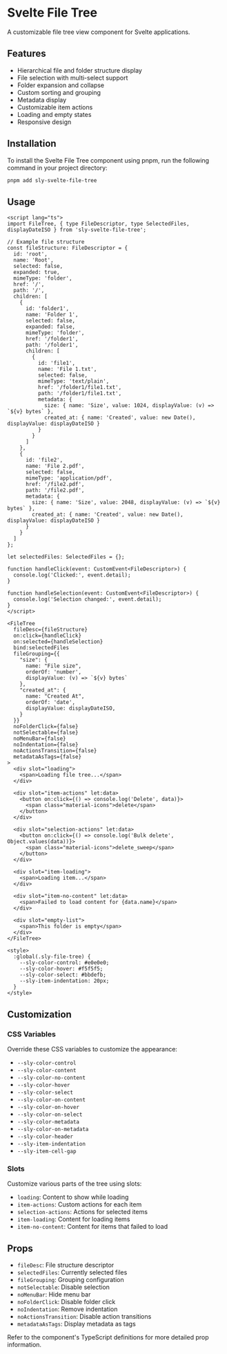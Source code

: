 # Svelte File Tree

A customizable file tree view component for Svelte applications.

## Features

- Hierarchical file and folder structure display
- File selection with multi-select support
- Folder expansion and collapse
- Custom sorting and grouping
- Metadata display
- Customizable item actions
- Loading and empty states
- Responsive design


## Installation

To install the Svelte File Tree component using pnpm, run the following command in your project directory:

```bash
pnpm add sly-svelte-file-tree
```

## Usage

```svelte
<script lang="ts">
import FileTree, { type FileDescriptor, type SelectedFiles, displayDateISO } from 'sly-svelte-file-tree';

// Example file structure
const fileStructure: FileDescriptor = {
  id: 'root',
  name: 'Root',
  selected: false,
  expanded: true,
  mimeType: 'folder',
  href: '/',
  path: '/',
  children: [
    {
      id: 'folder1',
      name: 'Folder 1',
      selected: false,
      expanded: false,
      mimeType: 'folder',
      href: '/folder1',
      path: '/folder1',
      children: [
        {
          id: 'file1',
          name: 'File 1.txt',
          selected: false,
          mimeType: 'text/plain',
          href: '/folder1/file1.txt',
          path: '/folder1/file1.txt',
          metadata: {
            size: { name: 'Size', value: 1024, displayValue: (v) => `${v} bytes` },
            created_at: { name: 'Created', value: new Date(), displayValue: displayDateISO }
          }
        }
      ]
    },
    {
      id: 'file2',
      name: 'File 2.pdf',
      selected: false,
      mimeType: 'application/pdf',
      href: '/file2.pdf',
      path: '/file2.pdf',
      metadata: {
        size: { name: 'Size', value: 2048, displayValue: (v) => `${v} bytes` },
        created_at: { name: 'Created', value: new Date(), displayValue: displayDateISO }
      }
    }
  ]
};

let selectedFiles: SelectedFiles = {};

function handleClick(event: CustomEvent<FileDescriptor>) {
  console.log('Clicked:', event.detail);
}

function handleSelection(event: CustomEvent<FileDescriptor>) {
  console.log('Selection changed:', event.detail);
}
</script>

<FileTree
  fileDesc={fileStructure}
  on:click={handleClick}
  on:selected={handleSelection}
  bind:selectedFiles
  fileGrouping={{
    "size": {
      name: "File size",
      orderOf: 'number',
      displayValue: (v) => `${v} bytes`
    },
    "created_at": {
      name: "Created At",
      orderOf: 'date',
      displayValue: displayDateISO,
    }
  }}
  noFolderClick={false}
  notSelectable={false}
  noMenuBar={false}
  noIndentation={false}
  noActionsTransition={false}
  metadataAsTags={false}
>
  <div slot="loading">
    <span>Loading file tree...</span>
  </div>

  <div slot="item-actions" let:data>
    <button on:click={() => console.log('Delete', data)}>
      <span class="material-icons">delete</span>
    </button>
  </div>

  <div slot="selection-actions" let:data>
    <button on:click={() => console.log('Bulk delete', Object.values(data))}>
      <span class="material-icons">delete_sweep</span>
    </button>
  </div>

  <div slot="item-loading">
    <span>Loading item...</span>
  </div>

  <div slot="item-no-content" let:data>
    <span>Failed to load content for {data.name}</span>
  </div>

  <div slot="empty-list">
    <span>This folder is empty</span>
  </div>
</FileTree>

<style>
  :global(.sly-file-tree) {
    --sly-color-control: #e0e0e0;
    --sly-color-hover: #f5f5f5;
    --sly-color-select: #bbdefb;
    --sly-item-indentation: 20px;
  }
</style>
```

## Customization

### CSS Variables

Override these CSS variables to customize the appearance:

- `--sly-color-control`
- `--sly-color-content`
- `--sly-color-no-content`
- `--sly-color-hover`
- `--sly-color-select`
- `--sly-color-on-content`
- `--sly-color-on-hover`
- `--sly-color-on-select`
- `--sly-color-metadata`
- `--sly-color-on-metadata`
- `--sly-color-header`
- `--sly-item-indentation`
- `--sly-item-cell-gap`

### Slots

Customize various parts of the tree using slots:

- `loading`: Content to show while loading
- `item-actions`: Custom actions for each item
- `selection-actions`: Actions for selected items
- `item-loading`: Content for loading items
- `item-no-content`: Content for items that failed to load

## Props

- `fileDesc`: File structure descriptor
- `selectedFiles`: Currently selected files
- `fileGrouping`: Grouping configuration
- `notSelectable`: Disable selection
- `noMenuBar`: Hide menu bar
- `noFolderClick`: Disable folder click
- `noIndentation`: Remove indentation
- `noActionsTransition`: Disable action transitions
- `metadataAsTags`: Display metadata as tags

Refer to the component's TypeScript definitions for more detailed prop information.
